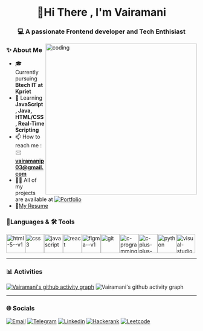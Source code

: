 <h1 align="center">👋Hi There , I'm Vairamani </h1>
<h3 align="center">💻  A passionate Frontend developer and Tech Enthisiast</h3>
<img align="right" alt="coding" width="400" src="https://media.tenor.com/IF2JdxzmyN4AAAAj/coding-girl.gif">                                                          


### ✨ About Me

- 🎓 Currently pursuing **Btech IT at Kpriet** 
- 🌱 Learning **JavaScript, Java, HTML/CSS, Real-Time Scripting**
- 📫 How to reach me : 🖂 **vairamanip03@gmail.com**
- 👨‍💻 All of my projects are available at [![Portfolio](https://img.shields.io/badge/-Portfolio-000?style=flat&logo=figma&logoColor=white)](https://www.figma.com/design/riSYvoX7j5b6N7yzjfMiY4/Vairamani-Portfolio?node-id=0-1&t=DQ0m0RSxxV7V61mK-1)
- 📃[My Resume](https://drive.google.com/file/d/1I6tsZMcCz4VFlS9WAiRlZntjuam6WZgw/view?usp=sharing)



### 📑Languages & 🛠️ Tools

<img width="50" height="50" src="https://img.icons8.com/color/50/html-5--v1.png" alt="html-5--v1"/><img width="50" height="50" src="https://img.icons8.com/fluency/50/css3.png" alt="css3"/><img width="50" height="50" src="https://img.icons8.com/fluency/48/javascript.png" alt="javascript"/><img width="50" height="50" src="https://img.icons8.com/plasticine/50/react.png" alt="react"/><img width="50" height="50" src="https://img.icons8.com/color/50/figma--v1.png" alt="figma--v1"/><img width="50" height="50" src="https://img.icons8.com/color/50/git.png" alt="git"/><img width="50" height="50" src="https://img.icons8.com/fluency/50/c-programming.png" alt="c-programming"/><img width="50" height="50" src="https://img.icons8.com/fluency/50/c-plus-plus-logo.png" alt="c-plus-plus-logo"/><img width="50" height="50" src="https://img.icons8.com/3d-fluency/50/python.png" alt="python"/><img width="50" height="50" src="https://img.icons8.com/color/50/visual-studio-code-2019.png" alt="visual-studio-code-2019"/>

---

### 📊 Activities
[![Vairamani's github activity graph](https://github-readme-activity-graph.vercel.app/graph?username=Vairamani-P&bg_color=050505&color=f8f7f8&line=25c144&point=eee3e3&area=true&hide_border=true)](https://github.com/vairamani00710/github-readme-activity-graph)  ![Vairamani's github activity graph](https://github-readme-stats.vercel.app/api?username=Vairamani-P&theme=dark&hide_border=false&include_all_commits=false&count_private=false)

---


### 🌐 Socials 
 [![Email](https://img.shields.io/badge/Gmail-D14836?style=for-the-badge&logo=gmail&logoColor=white)](vairamanip03@gmail.com) [![Telegram](https://img.shields.io/badge/Telegram-2CA5E0?style=for-the-badge&logo=telegram&logoColor=white)](https://t.me/vairamani_123) [![Linkedin](https://img.shields.io/badge/LinkedIn-0077B5?style=for-the-badge&logo=linkedin&logoColor=white)](https://www.linkedin.com/in/vairamanip20) [![Hackerank](https://img.shields.io/badge/-Hackerrank-2EC866?style=for-the-badge&logo=HackerRank&logoColor=white)](https://www.hackerrank.com/profile/23it0591) [![Leetcode](https://img.shields.io/badge/-LeetCode-FFA116?style=for-the-badge&logo=LeetCode&logoColor=black)](https://leetcode.com/onboarding/?next=%2F)

